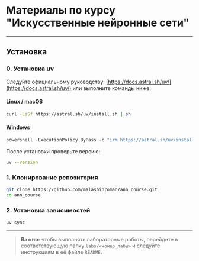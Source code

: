 # Материалы по курсу "Искусственные нейронные сети"

---

## Установка

### 0. Установка uv

Следуйте официальному руководству: [https://docs.astral.sh/uv/](https://docs.astral.sh/uv/) или выполните команды ниже:

#### Linux / macOS

```bash
curl -LsSf https://astral.sh/uv/install.sh | sh
```

#### Windows

```powershell
powershell -ExecutionPolicy ByPass -c "irm https://astral.sh/uv/install.ps1 | iex"
```

После установки проверьте версию:

```bash
uv --version
```

### 1. Клонирование репозитория

```bash
git clone https://github.com/malashinroman/ann_course.git
cd ann_course
```

### 2. Установка зависимостей

```bash
uv sync
```

---

> **Важно:** чтобы выполнять лабораторные работы, перейдите в соответствующую папку `labs/<номер_лабы>` и следуйте инструкциям в её файле `README`.
